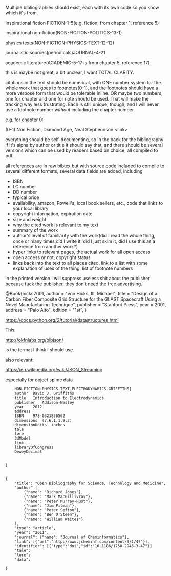 Multiple bibliographies should exist, each with its own code so you know which it's from.

Inspirational fiction FICTION-1-5(e.g. fiction, from chapter 1, reference 5)


inspirational non-fiction(NON-FICTION-POLITICS-13-1)

physics texts(NON-FICTION-PHYSICS-TEXT-12-12)

journalistic sources(periodicals)JOURNAL-4-21

academic literature(ACADEMIC-5-17 is from chapter 5, reference 17)

this is maybe not great, a bit unclear, I want TOTAL CLARITY. 

citations in the text should be numerical, with ONE number system for the whole work that goes to footnotes(0-1), and the footnotes should have a more verbose form that would be tolerable inline.  OR maybe two numbers, one for chapter and one for note should be used.  That will make the tracking way less frustrating.  Each is still unique, though, and I will never use a footnote number *without* including the chapter number.  

e.g. for chapter 0:

(0-1) Non Fiction, Diamond Age, Neal Stepheonson \<link\> 



everything should be self-documenting, so in the back for the bibliography if it's alpha by author or title it should say that, and there should be several versions which can be used by readers based on choice, all compiled to pdf. 


all references are in raw bibtex but with source code included to compile to several different formats, several data fields are added, including

* ISBN
* LC number
* DD number
* typical price
* availability, amazon, Powell's, local book sellers, etc., code that links to your local library
* copyright information, expiration date
* size and weight 
* why the cited work is relevant to my text
* summary of the work
* author's level of familiarity with the work(did I read the whole thing, once or many times,did I write it, did I just skim it, did I use this as a reference from another work?)
* hyper links to relevant pages, the actual work for all open access
* open access or not, copyright status
* links back into the text to all places cited, link to a list with some explanation of uses of the thing, list of footnote numbers

in the printed version I will suppress useless shit about the publisher because fuck the publisher, they don't need the free advertising.


@Book{hicks2001,
 author    = "von Hicks, III, Michael",
 title     = "Design of a Carbon Fiber Composite Grid Structure for the GLAST
              Spacecraft Using a Novel Manufacturing Technique",
 publisher = "Stanford Press",
 year      =  2001,
 address   = "Palo Alto",
 edition   = "1st",
}

<https://docs.python.org/2/tutorial/datastructures.html>

This:

<http://okfnlabs.org/bibjson/>

is the format I think I should use.

also relevant:

https://en.wikipedia.org/wiki/JSON_Streaming

especially for object spime data

    	NON-FICTION-PHYSICS-TEXT-ELECTRODYNAMICS-GRIFFITHS{
		author	David J. Griffiths
		title	Introduction to Electrodynamics
		publisher	Addison-Wesley
		year	2012
		address 
		ISBN	978-0321856562
		dimensions	(7.6,1.1,9.2)
		dimensionUnits	inches
		tale
		lore
		3dModel
		link
	    libraryOfCongress
    	DeweyDecimal
	

    } 


    {
        "title": "Open Bibliography for Science, Technology and Medicine",
        "author":[
            {"name": "Richard Jones"},
            {"name": "Mark MacGillivray"},
            {"name": "Peter Murray-Rust"},
            {"name": "Jim Pitman"},
            {"name": "Peter Sefton"},
            {"name": "Ben O'Steen"},
            {"name": "William Waites"}
        ],
        "type": "article",
        "year": "2011",
        "journal": {"name": "Journal of Cheminformatics"},
        "link": [{"url":"http://www.jcheminf.com/content/3/1/47"}],
        "identifier": [{"type":"doi","id":"10.1186/1758-2946-3-47"}]
        "tale":
        "lore":
        "data":
        
    }

